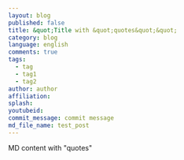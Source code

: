 ```yaml
---
layout: blog
published: false
title: &quot;Title with &quot;quotes&quot;&quot;
category: blog
language: english
comments: true
tags: 
  - tag
  - tag1
  - tag2
author: author
affiliation: 
splash: 
youtubeid: 
commit_message: commit message
md_file_name: test_post
---
```

MD content with &quot;quotes&quot;